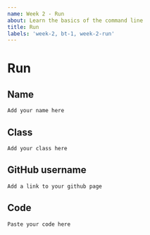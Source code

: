 ```yaml
---
name: Week 2 - Run
about: Learn the basics of the command line
title: Run
labels: 'week-2, bt-1, week-2-run'
---
```


# Run

## Name
`Add your name here`

## Class
`Add your class here`

## GitHub username
`Add a link to your github page`

## Code
`Paste your code here`